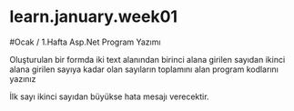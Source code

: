 # learn.january.week01

#Ocak / 1.Hafta
Asp.Net Program Yazımı

Oluşturulan bir formda iki text alanından birinci alana girilen sayıdan ikinci alana girilen sayıya kadar olan sayıların toplamını alan program kodlarını yazınız

İlk sayı ikinci sayıdan büyükse hata mesajı verecektir.
